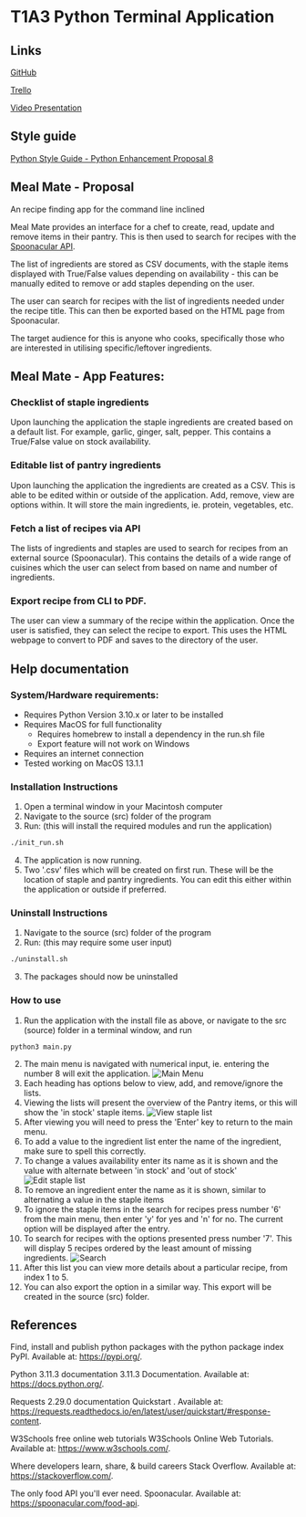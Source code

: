 # T1A3 Python Terminal Application

## Links

[GitHub](https://github.com/tatermysalad/T1A3TerminalApp)
<br>

[Trello](https://trello.com/b/FUrubUml/t1a3terminalapp)
<br>

[Video Presentation](https://youtube.com)

## Style guide

[Python Style Guide - Python Enhancement Proposal 8](https://peps.python.org/pep-0008/)

## Meal Mate - Proposal

An recipe finding app for the command line inclined

Meal Mate provides an interface for a chef to create, read, update and remove items in their pantry. This is then used to search for recipes with the [Spoonacular API](https://spoonacular.com/food-api).

The list of ingredients are stored as CSV documents, with the staple items displayed with True/False values depending on availability - this can be manually edited to remove or add staples depending on the user.

The user can search for recipes with the list of ingredients needed under the recipe title. This can then be exported based on the HTML page from Spoonacular.

The target audience for this is anyone who cooks, specifically those who are interested in utilising specific/leftover ingredients.

## Meal Mate - App Features:

### Checklist of staple ingredients

Upon launching the application the staple ingredients are created based on a default list. For example, garlic, ginger, salt, pepper. This contains a True/False value on stock availability.

### Editable list of pantry ingredients

Upon launching the application the ingredients are created as a CSV. This is able to be edited within or outside of the application. Add, remove, view are options within. It will store the main ingredients, ie. protein, vegetables, etc.

### Fetch a list of recipes via API

The lists of ingredients and staples are used to search for recipes from an external source (Spoonacular). This contains the details of a wide range of cuisines which the user can select from based on name and number of ingredients.

### Export recipe from CLI to PDF.

The user can view a summary of the recipe within the application. Once the user is satisfied, they can select the recipe to export. This uses the HTML webpage to convert to PDF and saves to the directory of the user.

## Help documentation

### System/Hardware requirements:

-   Requires Python Version 3.10.x or later to be installed
-   Requires MacOS for full functionality
    -   Requires homebrew to install a dependency in the run.sh file
    -   Export feature will not work on Windows
-   Requires an internet connection
-   Tested working on MacOS 13.1.1

### Installation Instructions

1. Open a terminal window in your Macintosh computer
2. Navigate to the source (src) folder of the program
3. Run: (this will install the required modules and run the application)

```zsh
./init_run.sh
```

4. The application is now running.
5. Two '.csv' files which will be created on first run. These will be the location of staple and pantry ingredients. You can edit this either within the application or outside if preferred.

### Uninstall Instructions

1. Navigate to the source (src) folder of the program
2. Run: (this may require some user input)

```zsh
./uninstall.sh
```

3. The packages should now be uninstalled

### How to use

1. Run the application with the install file as above, or navigate to the src (source) folder in a terminal window, and run

```
python3 main.py
```

2. The main menu is navigated with numerical input, ie. entering the number 8 will exit the application.
   ![Main Menu](./docs/main_menu.png)
3. Each heading has options below to view, add, and remove/ignore the lists.
4. Viewing the lists will present the overview of the Pantry items, or this will show the 'in stock' staple items.
   ![View staple list](./docs/staple_list.png)
5. After viewing you will need to press the 'Enter' key to return to the main menu.
6. To add a value to the ingredient list enter the name of the ingredient, make sure to spell this correctly.
7. To change a values availability enter its name as it is shown and the value with alternate between 'in stock' and 'out of stock'
   ![Edit staple list](./docs/staple_item_change.png)
8. To remove an ingredient enter the name as it is shown, similar to alternating a value in the staple items
9. To ignore the staple items in the search for recipes press number '6' from the main menu, then enter 'y' for yes and 'n' for no. The current option will be displayed after the entry.
10. To search for recipes with the options presented press number '7'. This will display 5 recipes ordered by the least amount of missing ingredients.
    ![Search](./docs/search.png)
11. After this list you can view more details about a particular recipe, from index 1 to 5.
12. You can also export the option in a similar way. This export will be created in the source (src) folder.

## References

Find, install and publish python packages with the python package index PyPI. Available at: https://pypi.org/.

Python 3.11.3 documentation 3.11.3 Documentation. Available at: https://docs.python.org/.

Requests 2.29.0 documentation Quickstart . Available at: https://requests.readthedocs.io/en/latest/user/quickstart/#response-content.

W3Schools free online web tutorials W3Schools Online Web Tutorials. Available at: https://www.w3schools.com/.

Where developers learn, share, & build careers Stack Overflow. Available at: https://stackoverflow.com/.

The only food API you'll ever need. Spoonacular. Available at: https://spoonacular.com/food-api.
